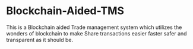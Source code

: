 # Blockchain-Aided-TMS
This is a Blockchain aided Trade management system which utilizes the wonders of blockchain to make Share transactions easier faster safer and transparent as it should be. 
